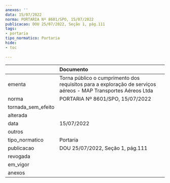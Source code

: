 ```yaml
---
anexos: ''
data: 15/07/2022
norma: PORTARIA Nº 8601/SPO, 15/07/2022
publicacao: DOU 25/07/2022, Seção 1, pág.111
tags:
- portaria
tipo_normatico: Portaria
hide: 
- toc 
 
---
```


|                    | Documento                                                                                                     |
|:-------------------|:--------------------------------------------------------------------------------------------------------------|
| ementa             | Torna público o cumprimento dos requisitos para a exploração de serviços aéreos - MAP Transportes Aéreos Ltda |
| norma              | PORTARIA Nº 8601/SPO, 15/07/2022                                                                              |
| tornada_sem_efeito |                                                                                                               |
| alterada           |                                                                                                               |
| data               | 15/07/2022                                                                                                    |
| outros             |                                                                                                               |
| tipo_normatico     | Portaria                                                                                                      |
| publicacao         | DOU 25/07/2022, Seção 1, pág.111                                                                              |
| revogada           |                                                                                                               |
| em_vigor           |                                                                                                               |
| anexos             |                                                                                                               |